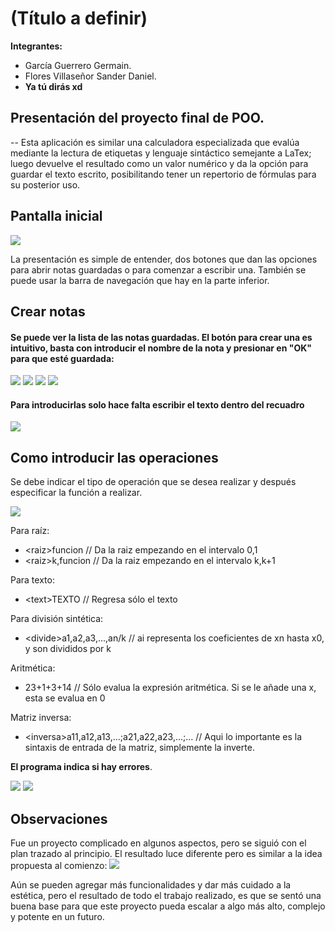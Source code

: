 # (Título a definir)

**Integrantes:**
- García Guerrero Germain.
- Flores Villaseñor Sander Daniel.
- **Ya tú dirás xd**

## Presentación del proyecto final de POO.
--
Esta aplicación es similar una calculadora especializada que evalúa mediante la lectura de etiquetas y lenguaje sintáctico semejante a LaTex; luego devuelve el resultado como un valor numérico y da la opción para guardar el texto escrito, posibilitando tener un repertorio de fórmulas para su posterior uso.

## Pantalla inicial 
![](https://github.com/Ger-dot-m/didactic-broccoli/blob/main/Capturas%20de%20funcionamiento/image_2021-12-10_14-38-27.png)

La presentación es simple de entender, dos botones que dan las opciones para abrir notas guardadas o para comenzar a escribir una. También se puede usar la barra de navegación que hay en la parte inferior.

## Crear notas
#### Se puede ver la lista de las notas guardadas. El botón para crear una es intuitivo, basta con introducir el nombre de la nota y presionar en "OK" para que esté guardada:
![](https://github.com/Ger-dot-m/didactic-broccoli/blob/main/Capturas%20de%20funcionamiento/image_2021-12-10_14-38-50.png)
![](https://github.com/Ger-dot-m/didactic-broccoli/blob/main/Capturas%20de%20funcionamiento/image_2021-12-10_14-39-05.png)
![](https://github.com/Ger-dot-m/didactic-broccoli/blob/main/Capturas%20de%20funcionamiento/image_2021-12-10_14-39-25.png)
![](https://github.com/Ger-dot-m/didactic-broccoli/blob/main/Capturas%20de%20funcionamiento/image_2021-12-10_14-39-35.png)
#### Para introducirlas solo hace falta escribir el texto dentro del recuadro 
![](https://github.com/Ger-dot-m/didactic-broccoli/blob/main/Capturas%20de%20funcionamiento/image_2021-12-10_14-39-49.png)

## Como introducir las operaciones

Se debe indicar el tipo de operación que se desea realizar y después especificar la función a realizar.

![](https://github.com/Ger-dot-m/didactic-broccoli/blob/main/Capturas%20de%20funcionamiento/image_2021-12-10_14-40-16.png)

Para raíz:
- \<raiz>funcion // Da la raiz empezando en el intervalo 0,1
- \<raiz>k,funcion  // Da la raiz empezando en el intervalo k,k+1

Para texto:
- \<text>TEXTO // Regresa sólo el texto

Para división sintética:
- \<divide>a1,a2,a3,...,an/k // ai representa los coeficientes de xn hasta x0, y son divididos por k

Aritmética:
- 23+1+3+14 // Sólo evalua la expresión aritmética. Si se le añade una x, esta se evalua en 0

Matriz inversa:
- \<inversa>a11,a12,a13,...;a21,a22,a23,...;... // Aqui lo importante es la sintaxis de entrada de la matriz, simplemente la inverte.

**El programa indica si hay errores**.
  
![](https://github.com/Ger-dot-m/didactic-broccoli/blob/main/Capturas%20de%20funcionamiento/image_2021-12-10_14-41-56.png)
![](https://github.com/Ger-dot-m/didactic-broccoli/blob/main/Capturas%20de%20funcionamiento/image_2021-12-10_16-33-59.png)

## Observaciones

Fue un proyecto complicado en algunos aspectos, pero se siguió con el plan trazado al principio. El resultado luce diferente pero es similar a la idea propuesta al comienzo:
![](https://www.figma.com/proto/9CSi1FgO2vClSYmCklZkY9/Proyecto-notas-de-funciones?node-id=5%3A61&scaling=scale-down&page-id=0%3A1&starting-point-node-id=3%3A2&show-proto-sidebar=1)

Aún se pueden agregar más funcionalidades y dar más cuidado a la estética, pero el resultado de todo el trabajo realizado, es que se sentó una buena base para que este proyecto pueda escalar a algo más alto, complejo y potente en un futuro.
